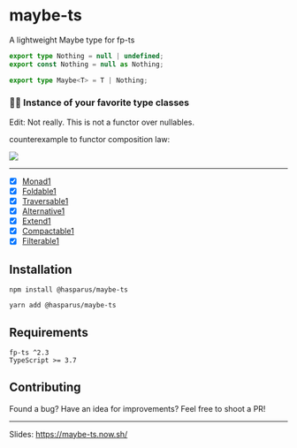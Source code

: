 # maybe-ts

A lightweight Maybe type for fp-ts

```ts
export type Nothing = null | undefined;
export const Nothing = null as Nothing;

export type Maybe<T> = T | Nothing;
```

### 🤹‍♂️ Instance of your favorite type classes

Edit: Not really. This is not a functor over nullables.

counterexample to functor composition law:

![](https://i.imgur.com/kdS3zVL.png)

---

- [x] [Monad1](https://dev.to/gcanti/getting-started-with-fp-ts-monad-6k)
- [x] [Foldable1](https://github.com/gcanti/fp-ts/blob/master/src/Foldable.ts)
- [x] [Traversable1](https://github.com/gcanti/fp-ts/blob/master/src/Traversable.ts)
- [x] [Alternative1](https://github.com/gcanti/fp-ts/blob/master/src/Alternative.ts)
- [x] [Extend1](https://github.com/gcanti/fp-ts/blob/master/src/Extend.ts)
- [x] [Compactable1](https://github.com/gcanti/fp-ts/blob/master/src/Compactable.ts)
- [x] [Filterable1](https://github.com/gcanti/fp-ts/blob/master/src/Filterable.ts)

## Installation

```
npm install @hasparus/maybe-ts

yarn add @hasparus/maybe-ts
```

## Requirements

```
fp-ts ^2.3
TypeScript >= 3.7
```

## Contributing

Found a bug? Have an idea for improvements?
Feel free to shoot a PR!

---

Slides: https://maybe-ts.now.sh/
